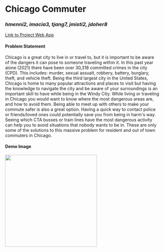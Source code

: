 # Chicago Commuter
### *hmenni2, imacia3, tjang7, jmisti2, jdoher8*

[Link to Project Web App](https://jmisti2.github.io/Chicago_Commuter/)

#### Problem Statement
Chicago is a great city to live in or travel to, but it is important to be aware of the dangers it can pose to someone traveling within it. In this past year alone (2021) there have been over 30,318 committed crimes in the city (CPD). This includes: murder, sexual assualt, robbery, battery, burglary, theft, and vehicle theft. Being the third largest city in the United States, Chicago is home to many popular attractions and places to visit but having the knowledge to navigate the city and be aware of your surroundings is an important skill to have while being in the Windy City.
While living or traveling in Chicago you would want to know where the most dangerous areas are, and how to avoid them. Being able to meet up with others to make your commute safer is also a great option. Having a quick way to contact police or friends/loved ones could potentially save you from being in harm's way. Seeing which CTA busses or train lines have the most dangerous activity can help you to avoid situations that nobody wants to be in. These are only some of the solutions to this massive problem for resident and out of town commuters in Chicago.

#### Demo Image

<img src="https://i.imgur.com/db6ELQK.png" align="left" height=auto width="300">

